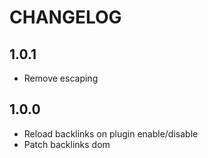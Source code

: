 # CHANGELOG

## 1.0.1

- Remove escaping

## 1.0.0

- Reload backlinks on plugin enable/disable
- Patch backlinks dom
